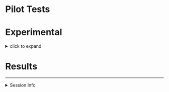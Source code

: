 Pilot Tests
================

# Experimental

<details>

<summary>click to expand</summary>

## I. Soil Processing and Intitial Characterization

### sieving

sieve through 4 mm mesh.

### gravimetric moisture

``` r
wt_tin_g = 0.81 
wt_tin_fmsoil_g = 9.08
wt_tin_airdried_g = 7.95

fieldmoisture = round(((wt_tin_fmsoil_g - wt_tin_airdried_g) / (wt_tin_airdried_g - wt_tin_g)) * 100, 2) 
```

field moisture = 15.83 %

### saturation water content

``` r
wt_setup_g = 240.3# empty setup of ring+ mesh + saturation plate
wt_setup_fmsoil_g = 291.9
wt_setup_saturated_g = 320.7 # setup + saturated soil+clay system
wt_added_water_g = wt_setup_saturated_g - wt_setup_fmsoil_g

wt_fm_g = wt_setup_fmsoil_g - wt_setup_g
wt_od_g = wt_fm_g/((fieldmoisture/100)+1)
wt_moisture_g = wt_fm_g - wt_od_g
wt_saturation_water_g = wt_added_water_g + wt_moisture_g
```

saturation water content: 8.05 g water for 10 g ODE soil

## II. Preparing Oxalic Acid

### oxalic acid mixture

mix ?? unlabelled with ?? labelled oxalic acid add ?? water to dissolve
and make a ?? concentration solution

### adsorbing OA onto goethite

total clay needed = 40 g

1.  add ?? clay and ?? OA solution to each of ?? 50-mL omics-safe tubes
2.  shake on vortexer for ?? minutes
3.  centrifuge
4.  decant supernatant
5.  add ?? mL water (\#1)
6.  shake on vortexer for ?? minutes
7.  centrifuge
8.  decant supernatant
9.  add ?? mL water (\#2)
10. shake on vortexer for ?? minutes
11. centrifuge
12. decant supernatant
13. freeze-dry
14. gently shake to break up large sheets of dried clay
15. weigh 5 g of OA-clay into packets made of 100 um mesh.

## III. incubation setup

### requirements

  - sieved soil
  - prepared oxalic acid-goethite packets
  - pint-size Mason jars
      - lids fitted with (a) Swagelok/compression unions, (b) rubber
        washers, (c) septa
  - 50 mL syringe + needle
  - 50 mL collection bottle + stopper + crimp seal (evacuate and seal)
  - labels for jars and bottles

### procedure

**set A: wetting** (n=3)

1.  weigh 50 g ODE soil into pint-size Mason jars
2.  place the oxalic acid-goethite packet in the top 1 cm of the soil.
3.  add 50 mL Milli-Q water from above
4.  seal the jars for 48 hours at room temperature
5.  at the end of the incubation, pull 50 mL headspace and transfer to
    pre-evacuated bottles
      - ship gas samples to MSL
6.  remove the oxalic acid-goethite packet
      - transfer to 15 mL omics-safe tube
      - freeze-dry
      - grind
      - analyze on Minerva for TC, 13C
7.  mix the soil well
8.  subsample for moisture
      - weigh into aluminum tin
      - dry in oven at 105 C for 24 hours
9.  subsample for TC, 13C
      - weigh into 15 mL omics-safe tube
      - freeze-dry
      - grind
      - analyze on Minerva

**set B: drying** (n=3)

1.  weigh 50 g ODE soil into pint-size Mason jars
2.  place the oxalic acid-goethite packet in the top 1 cm of the soil.
3.  air-dry until constant weight
4.  add ?? mL Milli-Q water from above
5.  seal the jars and repeat steps described above

### experimental details

</details>

# Results

-----

<details>

<summary>Session Info</summary>

Date: 2020-07-27

    ## R version 4.0.2 (2020-06-22)
    ## Platform: x86_64-apple-darwin17.0 (64-bit)
    ## Running under: macOS Catalina 10.15.6
    ## 
    ## Matrix products: default
    ## BLAS:   /Library/Frameworks/R.framework/Versions/4.0/Resources/lib/libRblas.dylib
    ## LAPACK: /Library/Frameworks/R.framework/Versions/4.0/Resources/lib/libRlapack.dylib
    ## 
    ## locale:
    ## [1] en_US.UTF-8/en_US.UTF-8/en_US.UTF-8/C/en_US.UTF-8/en_US.UTF-8
    ## 
    ## attached base packages:
    ## [1] stats     graphics  grDevices utils     datasets  methods   base     
    ## 
    ## other attached packages:
    ## [1] forcats_0.5.0   stringr_1.4.0   dplyr_1.0.0     purrr_0.3.4    
    ## [5] readr_1.3.1     tidyr_1.1.0     tibble_3.0.3    ggplot2_3.3.2  
    ## [9] tidyverse_1.3.0
    ## 
    ## loaded via a namespace (and not attached):
    ##  [1] Rcpp_1.0.5       cellranger_1.1.0 pillar_1.4.6     compiler_4.0.2  
    ##  [5] dbplyr_1.4.4     tools_4.0.2      digest_0.6.25    lubridate_1.7.9 
    ##  [9] jsonlite_1.7.0   evaluate_0.14    lifecycle_0.2.0  gtable_0.3.0    
    ## [13] pkgconfig_2.0.3  rlang_0.4.7      reprex_0.3.0     cli_2.0.2       
    ## [17] rstudioapi_0.11  DBI_1.1.0        yaml_2.2.1       haven_2.3.1     
    ## [21] xfun_0.15        withr_2.2.0      xml2_1.3.2       httr_1.4.2      
    ## [25] knitr_1.29       fs_1.4.2         hms_0.5.3        generics_0.0.2  
    ## [29] vctrs_0.3.2      grid_4.0.2       tidyselect_1.1.0 glue_1.4.1      
    ## [33] R6_2.4.1         fansi_0.4.1      readxl_1.3.1     rmarkdown_2.3   
    ## [37] modelr_0.1.8     blob_1.2.1       magrittr_1.5     backports_1.1.8 
    ## [41] scales_1.1.1     ellipsis_0.3.1   htmltools_0.5.0  rvest_0.3.5     
    ## [45] assertthat_0.2.1 colorspace_1.4-1 stringi_1.4.6    munsell_0.5.0   
    ## [49] broom_0.7.0      crayon_1.3.4

</details>

